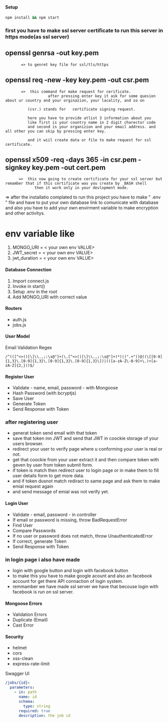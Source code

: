 #### Setup

```bash
npm install && npm start
```
###    first you have to make ssl server certificate to run this server in https mode(as ssl server)

## openssl genrsa -out key.pem  
           => to genret key file for ssl/tls/https

##   openssl req -new -key key.pem -out csr.pem   
           =>  this command for make request for cerificate.
                       after pressing enter key it ask for some quesion about ur country and your orginazion, your lacality, and so on 

              (csr.) stands for   certificate signing request.

              here you have to provide atlist 3 information about you  
              like first is your country name in 2 digit charector code
              and second is your organizion and your email address. and all other you can skip by pressing enter key.

              and it wiil create data or file to make request for ssl certificate.

##    openssl x509 -req -days 365 -in csr.pem -signkey key.pem -out cert.pem

          =>  this now going to create certificate for your ssl server but remamber that if this certificate was you create by _BASH shell
                 then it work only in your devlopment mode. 



=> after the installatio complated to run this project you have to make " .env " file and have to put 
   your own database link to comunicate with database and also you have to add your own envirment variable to make encryption and other activitys.
   
#  env variable like 

1. MONGO_URI = < your own env VALUE>
2. JWT_secret = < your own env VALUE>
3. jwt_duration = < your own env VALUE>

#### Database Connection

1. Import connect.js
2. Invoke in start()
3. Setup .env in the root
4. Add MONGO_URI with correct value

#### Routers

- auth.js
- jobs.js

#### User Model

Email Validation Regex

```regex
/^(([^<>()[\]\\.,;:\s@"]+(\.[^<>()[\]\\.,;:\s@"]+)*)|(".+"))@((\[[0-9]{1,3}\.[0-9]{1,3}\.[0-9]{1,3}\.[0-9]{1,3}\])|(([a-zA-Z\-0-9]+\.)+[a-zA-Z]{2,}))$/
```

#### Register User

- Validate - name, email, password - with Mongoose
- Hash Password (with bcryptjs)
- Save User
- Generate Token
- Send Response with Token

###   after registering user 

- generat token send email  with that token
- save that token inn JWT and send that JWT in coockie storage of your users browser. 
- redirect your user to verify page where u conforming your user is real or not.
- get that coockie from your user extract it and then compare token with geven by user from token submit form.
- if token is match then redirect user to login page or in make them to fill user details form to get more data.
- and if token dusnot match rediract to same page and ask them to make emial request again 
- and send message of emial was not verify yet.

#### Login User

- Validate - email, password - in controller
- If email or password is missing, throw BadRequestError
- Find User
- Compare Passwords
- If no user or password does not match, throw UnauthenticatedError
- If correct, generate Token
- Send Response with Token


###   in login page i also have made 

- login with google button and login with facebook button
- to make this you have to make google acount and also an facebook account for get there API connaction of login system.
- remmamber we have made ssl server we have that becouse login with facebook is run on ssl server. 

#### Mongoose Errors

- Validation Errors
- Duplicate (Email)
- Cast Error

#### Security

- helmet
- cors
- xss-clean
- express-rate-limit

Swagger UI

```yaml
/jobs/{id}:
  parameters:
    - in: path
      name: id
      schema:
        type: string
      required: true
      description: the job id
```
